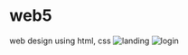 # web5
web design using html, css
![landing](https://user-images.githubusercontent.com/99733653/218075829-b5981713-19d3-431a-ab7d-28173081e97f.png)
![login](https://user-images.githubusercontent.com/99733653/218075838-2bdba4f2-1e72-452a-85e8-8817d91dce4e.png)
